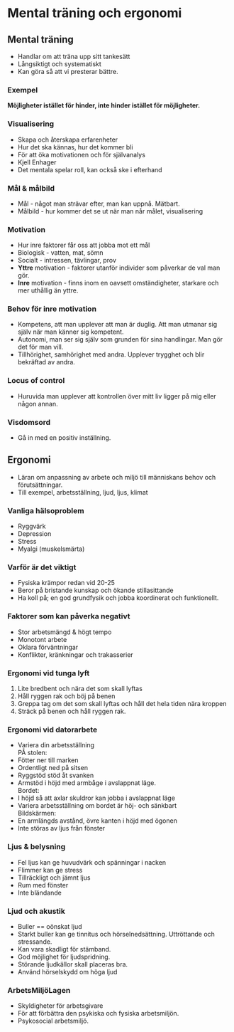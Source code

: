 # Mental träning och ergonomi
## Mental träning
+ Handlar om att träna upp sitt tankesätt
+ Långsiktigt och systematiskt
+ Kan göra så att vi presterar bättre.

### Exempel
**Möjligheter istället för hinder, inte hinder istället för möjligheter.**  

### Visualisering
+ Skapa och återskapa erfarenheter
+ Hur det ska kännas, hur det kommer bli
+ För att öka motivationen och för självanalys
+ Kjell Enhager
+ Det mentala spelar roll, kan också ske i efterhand

### Mål & målbild
+ Mål - något man strävar efter, man kan uppnå. Mätbart.
+ Målbild - hur kommer det se ut när man når målet, visualisering

### Motivation
+ Hur inre faktorer får oss att jobba mot ett mål
+ Biologisk - vatten, mat, sömn
+ Socialt - intressen, tävlingar, prov
+ **Yttre** motivation - faktorer utanför individer som påverkar de val man gör.
+ **Inre** motivation - finns inom en oavsett omständigheter, starkare och mer uthållig än yttre.

### Behov för inre motivation
+ Kompetens, att man upplever att man är duglig. Att man utmanar sig själv när man känner sig kompetent.
+ Autonomi, man ser sig själv som grunden för sina handlingar. Man gör det för man vill.
+ Tillhörighet, samhörighet med andra. Upplever trygghet och blir bekräftad av andra.

### Locus of control
+ Huruvida man upplever att kontrollen över mitt liv ligger på mig eller någon annan.

### Visdomsord
+ Gå in med en positiv inställning.

## Ergonomi
+ Läran om anpassning av arbete och miljö till människans behov och förutsättningar.
+ Till exempel, arbetsställning, ljud, ljus, klimat

### Vanliga hälsoproblem
+ Ryggvärk
+ Depression
+ Stress
+ Myalgi (muskelsmärta)

### Varför är det viktigt
+ Fysiska krämpor redan vid 20-25
+ Beror på bristande kunskap och ökande stillasittande
+ Ha koll på; en god grundfysik och jobba koordinerat och funktionellt.

### Faktorer som kan påverka negativt
+ Stor arbetsmängd & högt tempo
+ Monotont arbete
+ Oklara förväntningar
+ Konflikter, kränkningar och trakasserier

### Ergonomi vid tunga lyft
1. Lite bredbent och nära det som skall lyftas
2. Håll ryggen rak och böj på benen
3. Greppa tag om det som skall lyftas och håll det hela tiden nära kroppen
4. Sträck på benen och håll ryggen rak.

### Ergonomi vid datorarbete
+ Variera din arbetsställning  
PÅ stolen:
+ Fötter ner till marken
+ Ordentligt ned på sitsen
+ Ryggstöd stöd åt svanken
+ Armstöd i höjd med armbåge i avslappnat läge.  
Bordet:
+ I höjd så att axlar skuldror kan jobba i avslappnat läge
+ Variera arbetsställning om bordet är höj- och sänkbart  
Bildskärmen:
+ En armlängds avstånd, övre kanten i höjd med ögonen
+ Inte störas av ljus från fönster

### Ljus & belysning
+ Fel ljus kan ge huvudvärk och spänningar i nacken
+ Flimmer kan ge stress
+ Tillräckligt och jämnt ljus
+ Rum med fönster
+ Inte bländande

### Ljud och akustik
+ Buller == oönskat ljud
+ Starkt buller kan ge tinnitus och hörselnedsättning. Uttröttande och stressande.
+ Kan vara skadligt för stämband.
+ God möjlighet för ljudspridning.
+ Störande ljudkällor skall placeras bra.
+ Använd hörselskydd om höga ljud

### ArbetsMiljöLagen
+ Skyldigheter för arbetsgivare
+ För att förbättra den psykiska och fysiska arbetsmiljön.
+ Psykosocial arbetsmiljö.

